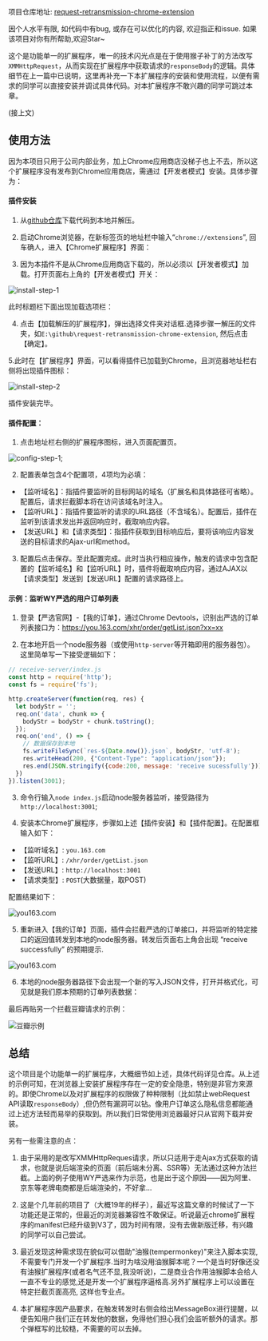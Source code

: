 
项目仓库地址: [request-retransmission-chrome-extension](https://github.com/zx69/request-retransmission-chrome-extension)

因个人水平有限, 如代码中有bug, 或存在可以优化的内容, 欢迎指正和issue. 如果该项目对你有所帮助,欢迎Star~

这个是功能单一的扩展程序，唯一的技术闪光点是在于使用猴子补丁的方法改写`XMMHttpRequest`，从而实现在扩展程序中获取请求的`responseBody`的逻辑。具体细节在上一篇中已说明，这里再补充一下本扩展程序的安装和使用流程，以便有需求的同学可以直接安装并调试具体代码。对本扩展程序不敢兴趣的同学可跳过本章。

(接上文)


## 使用方法

因为本项目只用于公司内部业务，加上Chrome应用商店没梯子也上不去，所以这个扩展程序没有发布到Chrome应用商店，需通过【开发者模式】安装。具体步骤为：

#### 插件安装

1. 从[github仓库](https://github.com/zx69/request-retransmission-chrome-extension)下载代码到本地并解压。

2.	启动Chrome浏览器，在新标签页的地址栏中输入“`chrome://extensions`”, 回车确人，进入【Chrome扩展程序】界面：

33.	因为本插件不是从Chrome应用商店下载的，所以必须以【开发者模式】加载。打开页面右上角的【开发者模式】开关：

  ![install-step-1](./images/install-step-1.png)

此时标题栏下面出现加载选项栏：

4.	点击【加载解压的扩展程序】，弹出选择文件夹对话框.选择步骤一解压的文件夹，如`E:\github\request-retransmission-chrome-extension`, 然后点击【确定】。

5.此时在【扩展程序】界面，可以看得插件已加载到Chrome，且浏览器地址栏右侧将出现插件图标：

  ![install-step-2](./images/install-step-2.jpg)

插件安装完毕。

#### 插件配置：
1. 点击地址栏右侧的扩展程序图标，进入页面配置页。

![config-step-1](./images/display-video-3.gif);

2. 配置表单包含4个配置项，4项均为必填：
  - 【监听域名】：指插件要监听的目标网站的域名（扩展名和具体路径可省略）。配置后，请求拦截脚本将在访问该域名时注入。
  - 【监听URL】：指插件要监听的请求的URL路径（不含域名）。配置后，插件在监听到该请求发出并返回响应时，截取响应内容。
  - 【发送URL】和【请求类型】：指插件获取到目标响应后，要将该响应内容发送的目标请求的Ajax-url和method。

3. 配置后点击保存。至此配置完成。此时当执行相应操作，触发的请求中包含配置的【监听域名】和【监听URL】时，插件将截取响应内容，通过AJAX以【请求类型】发送到【发送URL】配置的请求路径上。

#### 示例：监听WY严选的用户订单列表

1. 登录【严选官网】-【我的订单】，通过Chrome Devtools，识别出严选的订单列表接口为：https://you.163.com/xhr/order/getList.json?xx=xx

2. 在本地开启一个node服务器（或使用`http-server`等开箱即用的服务器包）。这里简单写一下接受逻辑如下：

```javascript
// receive-server/index.js
const http = require('http');
const fs = require('fs');

http.createServer(function(req, res) {
  let bodyStr = '';
  req.on('data', chunk => {
    bodyStr = bodyStr + chunk.toString();
  });
  req.on('end', () => {
    // 数据保存到本地
    fs.writeFileSync(`res-${Date.now()}.json`, bodyStr, 'utf-8');
    res.writeHead(200, {"Content-Type": "application/json"});
    res.end(JSON.stringify({code:200, message: 'receive sucessfully'}));
  })
}).listen(3001);
```
3. 命令行输入`node index.js`启动node服务器监听，接受路径为`http://localhost:3001`;

4. 安装本Chrome扩展程序，步骤如上述【插件安装】和【插件配置】。在配置框输入如下：
  - 【监听域名】: `you.163.com`
  - 【监听URL】: `/xhr/order/getList.json`
  - 【发送URL】: `http://localhost:3001`
  - 【请求类型】: `POST`(大数据量，取POST)

  配置结果如下：

  ![you163.com](./images/example-you163-1.png)

5. 重新进入【我的订单】页面，插件会拦截严选的订单接口，并将监听的特定接口的返回值转发到本地的node服务器。转发后页面右上角会出现 “receive successfully” 的预期提示.
  
  ![you163.com](./images/example-you163-2.png)

6. 本地的node服务器路径下会出现一个新的写入JSON文件，打开并格式化，可见就是我们原本预期的订单列表数据：


最后再贴另一个拦截豆瓣请求的示例：

![豆瓣示例](./images/display-douban.gif)


## 总结

这个项目是个功能单一的扩展程序，大概细节如上述，具体代码详见仓库。从上述的示例可知，在浏览器上安装扩展程序存在一定的安全隐患，特别是非官方来源的。即使Chrome以及对扩展程序的权限做了种种限制（比如禁止webRequest API读取`responseBody`）,但仍然有漏洞可以钻。像用户订单这么隐私信息都能通过上述方法轻而易举的获取到。所以我们日常使用浏览器最好只从官网下载并安装。

另有一些需注意的点：

1. 由于采用的是改写XMMHttpReques请求，所以只适用于走Ajax方式获取的请求，也就是说后端渲染的页面（前后端未分离、SSR等）无法通过这种方法拦截。上面的例子使用WY严选来作为示范，也是出于这个原因——因为阿里、京东等老牌电商都是后端渲染的，不好拿...

2. 这是个几年前的项目了（大概19年的样子），最近写这篇文章的时候试了一下功能还是正常的，但最近的浏览器兼容性不敢保证。听说最近chrome扩展程序的manifest已经升级到V3了，因为时间有限，没有去做新版迁移，有兴趣的同学可以自己尝试。

3. 最近发现这种需求现在貌似可以借助"油猴(tempermonkey)"来注入脚本实现,不需要专门开发一个扩展程序.当时为啥没用油猴脚本呢？一个是当时好像还没有油猴扩展程序(或者名气还不显,我没听说)，二是商业合作用油猴脚本会给人一直不专业的感觉,还是开发一个扩展程序逼格高.另外扩展程序上可以设置在特定拦截页面高亮, 这样也专业点。

4. 本扩展程序因产品要求，在触发转发时右侧会给出MessageBox进行提醒，以便告知用户我们正在转发他的数据，免得他们担心我们会监听额外的请求。那个弹框写的比较糙，不需要的可以去掉。